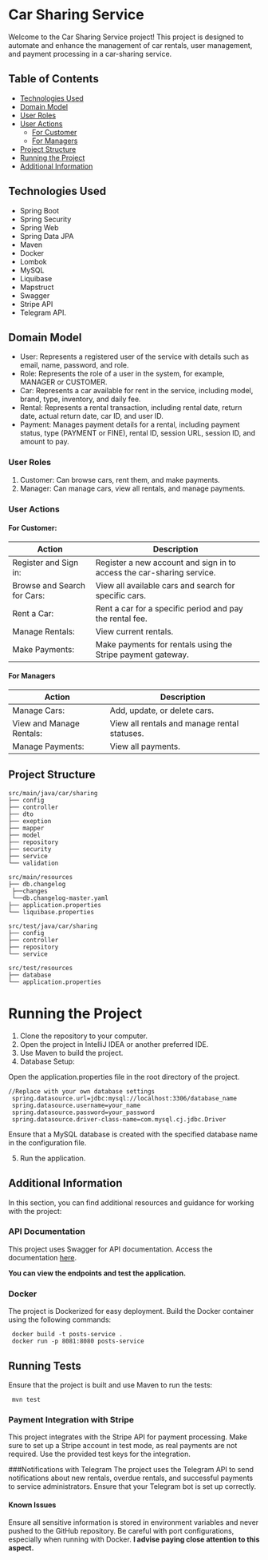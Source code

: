 # Car Sharing Service
Welcome to the Car Sharing Service project! This project is designed to automate and enhance the management of car rentals, user management, and payment processing in a car-sharing service.

## Table of Contents
- [Technologies Used](#technologies-used)
- [Domain Model](#domain-model)
- [User Roles](#user-roles)
- [User Actions](#user-actions)
  - [For Customer](#for-customer)
  - [For Managers](#for-managers)
- [Project Structure](#project-structure)
- [Running the Project](#running-the-project)
- [Additional Information](#additional-information)

## Technologies Used
- Spring Boot
- Spring Security
- Spring Web
- Spring Data JPA
- Maven
- Docker
-	Lombok
-	MySQL
-	Liquibase
-	Mapstruct
- Swagger
- Stripe API
- Telegram API.

## Domain Model
- User: Represents a registered user of the service with details such as email, name, password, and role.
- Role: Represents the role of a user in the system, for example, MANAGER or CUSTOMER.
- Car: Represents a car available for rent in the service, including model, brand, type, inventory, and daily fee.
- Rental: Represents a rental transaction, including rental date, return date, actual return date, car ID, and user ID.
- Payment:  Manages payment details for a rental, including payment status, type (PAYMENT or FINE), rental ID, session URL, session ID, and amount to pay.

### User Roles
1. Customer:  Can browse cars, rent them, and make payments.
2. Manager: Can manage cars, view all rentals, and manage payments.

### User Actions
#### For Customer:
| Action                                      | Description                                                                  |
|---------------------------------------------|------------------------------------------------------------------------------|
| Register and Sign in:                           | Register a new account and sign in to access the car-sharing service.                      |
| Browse and Search for Cars:               | View all available cars and search for specific cars. |
| Rent a Car:                 | Rent a car for a specific period and pay the rental fee.                   |
| Manage Rentals:                             | View current rentals. |
| Make Payments:                               | Make payments for rentals using the Stripe payment gateway.                     |

#### For Managers

| Action                                      | Description                                                                  |
|---------------------------------------------|------------------------------------------------------------------------------|
| Manage Cars:                              | Add, update, or delete cars. |
| View and Manage Rentals:                | View all rentals and manage rental statuses. |
| Manage Payments:               | View all payments.               |

## Project Structure
```plaintext
src/main/java/car/sharing
├── config
├── controller
├── dto
├── exeption
├── mapper
├── model
├── repository
├── security
├── service
└── validation

src/main/resources
├── db.changelog
 ├──changes
 └──db.changelog-master.yaml
├── application.properties
└── liquibase.properties

src/test/java/car/sharing
├── config
├── controller
├── repository
└── service

src/test/resources
├── database
└── application.properties
```

# Running the Project
1. Clone the repository to your computer.
2. Open the project in IntelliJ IDEA or another preferred IDE.
3. Use Maven to build the project.
4. Database Setup:

Open the application.properties file in the root directory of the project.
```plaintext
//Replace with your own database settings
 spring.datasource.url=jdbc:mysql://localhost:3306/database_name
 spring.datasource.username=your_name
 spring.datasource.password=your_password
 spring.datasource.driver-class-name=com.mysql.cj.jdbc.Driver
```
Ensure that a MySQL database is created with the specified database name in the configuration file.

5. Run the application.

## Additional Information
In this section, you can find additional resources and guidance for working with the project:
### API Documentation
This project uses Swagger for API documentation. Access the documentation [here](http://ec2-52-87-202-79.compute-1.amazonaws.com/swagger-ui/index.html#/
).

**You can view the endpoints and test the application.**

### Docker
The project is Dockerized for easy deployment. Build the Docker container using the following commands:
```plaintext
 docker build -t posts-service .
 docker run -p 8081:8080 posts-service
```
## Running Tests
Ensure that the project is built and use Maven to run the tests:
```plaintext
 mvn test
```
### Payment Integration with Stripe
This project integrates with the Stripe API for payment processing. Make sure to set up a Stripe account in test mode, as real payments are not required. Use the provided test keys for the integration.

###Notifications with Telegram
The project uses the Telegram API to send notifications about new rentals, overdue rentals, and successful payments to service administrators. Ensure that your Telegram bot is set up correctly.

#### Known Issues
Ensure all sensitive information is stored in environment variables and never pushed to the GitHub repository. Be careful with port configurations, especially when running with Docker.
**I advise paying close attention to this aspect.**
